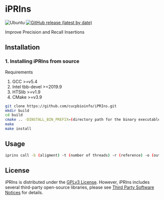 # iPRIns

![Ubuntu](https://github.com/cucpbioinfo/iprins/workflows/Ubuntu/badge.svg?branch=master)
[![GitHub release (latest by date)](https://img.shields.io/github/v/release/cucpbioinfo/iprins)](https://github.com/cucpbioinfo/iprins/releases)

Improve Precision and Recall Insertions


## Installation

### 1. Installing iPRIns from source

Requirements
1. GCC >=v5.4
2. Intel tbb-devel >=2019.9
3. HTSlib >=v1.9
4. CMake >=v3.9

```sh
git clone https://github.com/cucpbioinfo/iPRIns.git
mkdir build
cd build
cmake .. -DINSTALL_BIN_PREFIX=(directory path for the binary executable file of iPRIns) -DINCLUDE_LIBRARY_PREFIX=(directory path for include of libraries) -DLIBRARY_LINK_PREFIX=(directory path for lib of libraries)
make
make install
```

## Usage
```sh
iprins call -b (aligment) -t (number of threads) -r (reference) -o (output)
```


## License
iPRIns is distributed under the [GPLv3 License][License]. However, iPRIns includes several third-party open-source libraries, please see [Third Party Software Notices][LICENSETHIRDPARTY] for details.


[License]:LICENSE
[LICENSETHIRDPARTY]:THIRD-PARTY-LICENSE